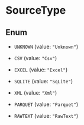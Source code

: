 

# SourceType

## Enum


* `UNKNOWN` (value: `"Unknown"`)

* `CSV` (value: `"Csv"`)

* `EXCEL` (value: `"Excel"`)

* `SQLITE` (value: `"SqLite"`)

* `XML` (value: `"Xml"`)

* `PARQUET` (value: `"Parquet"`)

* `RAWTEXT` (value: `"RawText"`)



